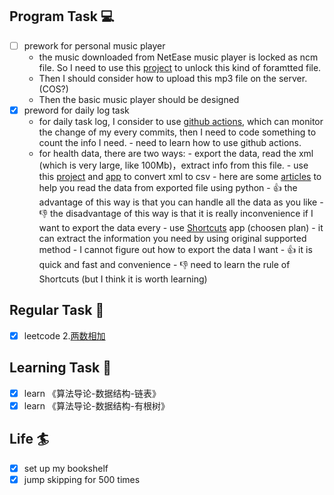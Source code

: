 

## Program Task  💻
- [ ] prework for personal music player
	- the music downloaded from NetEase music player is locked as ncm file. So I need to  use this [project](https://github.com/unlock-music/unlock-music) to unlock this kind of foramtted file.
	- Then I should consider how to upload this mp3 file on the server. (COS?)
	- Then the basic music player should be designed
- [x] preword for daily log task
	- for daily task log, I consider to use [github actions](https://docs.github.com/cn/actions/learn-github-actions/understanding-github-actions), which can monitor the change of my every commits, then I need to code something to count the info I need.
			- need to learn how to use github actions.
	- for health data, there are two ways:
			- export the data, read the xml (which is very large, like 100Mb)，extract info from this file. 
				- use this [project](https://github.com/jameno/Simple-Apple-Health-XML-to-CSV)  and [app](https://www.ericwolter.com/projects/apple-health-export/#faq-anchor) to convert xml to csv
				- here are some [articles](https://www.ryanpraski.com/apple-health-data-how-to-export-analyze-visualize-guide/) to help you read the data from exported file using python
				- 👍 the advantage of this way is that you can handle all the data as you like
				- 👎 the disadvantage of this way is that it is really inconvenience if I want to export the data every
			- use [Shortcuts](https://support.apple.com/zh-cn/guide/shortcuts/apdf22b0444c/ios) app (choosen plan)
				- it can extract the information you need by using original supported method
				- I cannot figure out how to export the data I want
				- 👍 it is quick and fast and convenience
				- 👎 need to learn the rule of Shortcuts (but I think it is worth learning)

## Regular Task  🤡
- [x] leetcode 2.[两数相加](https://leetcode-cn.com/problems/add-two-numbers/)

## Learning Task 🎯
- [x] learn 《算法导论-数据结构-链表》
- [x] learn 《算法导论-数据结构-有根树》

## Life 🏄
- [x] set up my bookshelf
- [x] jump skipping for 500 times